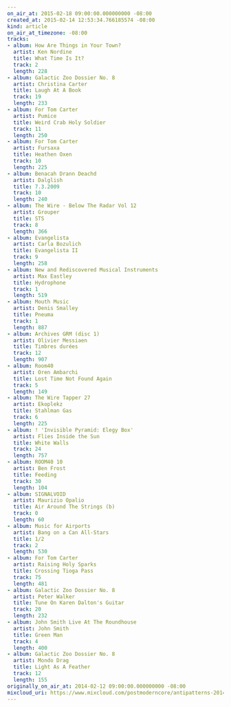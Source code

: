 ```yaml
---
on_air_at: 2015-02-18 09:00:00.000000000 -08:00
created_at: 2015-02-14 12:53:34.766185574 -08:00
kind: article
on_air_at_timezone: -08:00
tracks:
- album: How Are Things in Your Town?
  artist: Ken Nordine
  title: What Time Is It?
  track: 2
  length: 228
- album: Galactic Zoo Dossier No. 8
  artist: Christina Carter
  title: Laugh At A Book
  track: 19
  length: 233
- album: For Tom Carter
  artist: Pumice
  title: Weird Crab Holy Soldier
  track: 11
  length: 250
- album: For Tom Carter
  artist: Fursaxa
  title: Heathen Oxen
  track: 10
  length: 225
- album: Benacah Drann Deachd
  artist: Dalglish
  title: 7.3.2009
  track: 10
  length: 240
- album: The Wire - Below The Radar Vol 12
  artist: Grouper
  title: STS
  track: 8
  length: 366
- album: Evangelista
  artist: Carla Bozulich
  title: Evangelista II
  track: 9
  length: 258
- album: New and Rediscovered Musical Instruments
  artist: Max Eastley
  title: Hydrophone
  track: 1
  length: 519
- album: Mouth Music
  artist: Denis Smalley
  title: Pneuma
  track: 1
  length: 887
- album: Archives GRM (disc 1)
  artist: Olivier Messiaen
  title: Timbres durées
  track: 12
  length: 907
- album: Room40
  artist: Oren Ambarchi
  title: Lost Time Not Found Again
  track: 5
  length: 149
- album: The Wire Tapper 27
  artist: Ekoplekz
  title: Stahlman Gas
  track: 6
  length: 225
- album: ! 'Invisible Pyramid: Elegy Box'
  artist: Flies Inside the Sun
  title: White Walls
  track: 24
  length: 757
- album: ROOM40 10
  artist: Ben Frost
  title: Feeding
  track: 30
  length: 104
- album: SIGNALVOID
  artist: Maurizio Opalio
  title: Air Around The Strings (b)
  track: 0
  length: 60
- album: Music for Airports
  artist: Bang on a Can All-Stars
  title: 1/2
  track: 2
  length: 530
- album: For Tom Carter
  artist: Raising Holy Sparks
  title: Crossing Tioga Pass
  track: 75
  length: 481
- album: Galactic Zoo Dossier No. 8
  artist: Peter Walker
  title: Tune On Karen Dalton's Guitar
  track: 20
  length: 232
- album: John Smith Live At The Roundhouse
  artist: John Smith
  title: Green Man
  track: 4
  length: 400
- album: Galactic Zoo Dossier No. 8
  artist: Mondo Drag
  title: Light As A Feather
  track: 12
  length: 155
originally_on_air_at: 2014-02-12 09:00:00.000000000 -08:00
mixcloud_uri: https://www.mixcloud.com/postmoderncore/antipatterns-2014-02-12/
---
```

